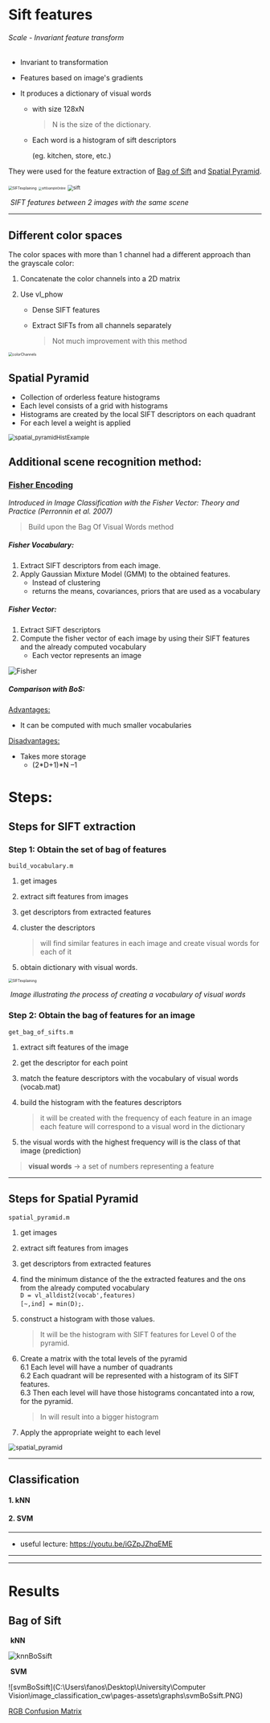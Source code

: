 # Sift features

###### Scale - Invariant feature transform

* Invariant to transformation

* Features based on image's gradients

* It produces a dictionary of visual words

  * with size 128xN

    > N is the size of the dictionary.

  * Each word is a histogram of sift descriptors

    (eg. kitchen, store, etc.)

They were used for the feature extraction of <ins>Bag of Sift</ins> and <ins>Spatial Pyramid</ins>.

<img src="pages-assets\images\SIFTexplaining.png" alt="SIFTexplaining" style="zoom:50%;" />

<img src="pages-assets\images\siftExampleOnline.png" alt="siftExampleOnline" style="zoom:40%;" />

<img src="pages-assets\images\sift.png" alt="sift" style="zoom:70%;"  />

​                                         <em>SIFT features between 2 images with the same scene </em>



---

## Different color spaces

The color spaces with more than 1 channel had a different approach than the grayscale color:

1. Concatenate the color channels into a 2D matrix

2. Use vl_phow

   * Dense SIFT features

   * Extract SIFTs from all channels separately

     > Not much improvement with this method



<img src="presentation\colorChannels.png" alt="colorChannels" style="zoom:50%;"  />



## Spatial Pyramid

* Collection of orderless feature histograms
* Each level consists of a grid with histograms
* Histograms are created by the local SIFT descriptors on each quadrant
* For each level a weight is applied

<img src="pages-assets\images\spatial_pyramidHistExample.png" alt="spatial_pyramidHistExample" style="zoom:80%;"  />



## Additional scene recognition method: 

###                                  <ins>Fisher Encoding</ins>

 

<em>Introduced in Image Classification with the Fisher Vector: Theory and Practice (Perronnin et al. 2007)</em>

> Build upon the Bag Of Visual Words method

##### Fisher Vocabulary:

1. Extract SIFT descriptors from each image.
2. Apply Gaussian Mixture Model (GMM) to the obtained features.
   * Instead of clustering
   * returns the means, covariances, priors that are used as a vocabulary



##### Fisher Vector:

1. Extract SIFT descriptors 
2. Compute the fisher vector of each image by using their SIFT features and the already computed vocabulary
   * Each vector represents an image

![Fisher](pages-assets\images\Fisher.png)



##### Comparison with BoS:

<ins>Advantages:</ins>

* It can be computed with much smaller vocabularies

<ins>Disadvantages:</ins>

* Takes more storage
  * (2*D+1)*N –1



# Steps:

## Steps for SIFT extraction

### Step 1: Obtain the set of bag of features 
`build_vocabulary.m`
1. get images

2. extract sift features from images

3. get descriptors from extracted features

4. cluster the descriptors
   
    > will find similar features in each image and create visual words for each of it
    
5. obtain dictionary with visual words.

    

<img src="pages-assets\images\bagofwords.jpg" alt="SIFTexplaining" style="zoom:50%;" />

​                                        <em>Image illustrating the process of creating a vocabulary of visual words</em> 



### Step 2: Obtain the bag of features for an image

`get_bag_of_sifts.m`

1. extract sift features of the image
2. get the descriptor for each point 
3. match the feature descriptors with the vocabulary of visual words (vocab.mat)
4. build the histogram with the features descriptors
	> it will be created with the frequency of each feature in an image
	> each feature will correspond to a visual word in the dictionary
	
5. the visual words with the highest frequency will is the class of that image (prediction) 

> **visual words** -> a set of numbers representing a feature 

---

## Steps for Spatial Pyramid

`spatial_pyramid.m`
1. get images

2. extract sift features from images

3. get descriptors from extracted features

4. find the minimum distance of the the extracted features and the ons from the already computed vocabulary <br /> 
	`D = vl_alldist2(vocab',features)`<br /> 
	`[~,ind] = min(D);`.
	
5. construct a histogram with those values.
	
	> It will be the histogram with SIFT features for Level 0 of the pyramid.
	
6. Create a matrix with the total levels of the pyramid <br /> 
	6.1 Each level will have a number of quadrants<br /> 
	6.2 Each  quadrant will be represented with a histogram of its SIFT features.<br /> 
	6.3 Then each level will have those histograms concantated into a row, for the pyramid.<br /> 
	
	>In will result into a bigger histogram
	
7. Apply the appropriate weight to each level

   

<img src="pages-assets\images\spatial_pyramid.png" alt="spatial_pyramid" style="zoom:90%;" />

---
## Classification

#### 1. kNN
#### 2. SVM
---
* useful lecture: https://youtu.be/iGZpJZhqEME

---

---

# Results

## Bag of Sift

​																		 **kNN**

![knnBoSsift](pages-assets\graphs\knnBoSsift.PNG)



​																		 **SVM**

![svmBoSsift](C:\Users\fanos\Desktop\University\Computer Vision\image_classification_cw\pages-assets\graphs\svmBoSsift.PNG)

[RGB Confusion Matrix](pages-assets\html\bos_svm_rgb_vocab1000_ss200_fss5\index.html)